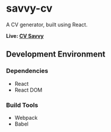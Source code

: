 # savvy-cv
A CV generator, built using React.

<strong>Live: </strong> <a href="https://mattxmade.github.io/savvy-cv/dist/index.html" target="_blank"> <strong>CV Savvy</strong></a>

## Development Environment
<h3>Dependencies</h3>
<ul>
  <li>React</li>
  <li>React DOM</li>
</ul>

<h3>Build Tools</h3>
<ul>
  <li>Webpack</li>
  <li>Babel</li>
</ul>
